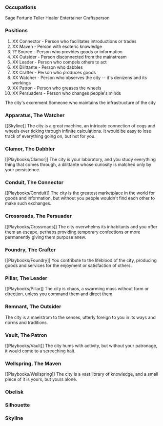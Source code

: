 ### Occupations
Sage
Fortune Teller
Healer
Entertainer
Craftsperson

### Positions

1. XX Connector - Person who facilitates introductions or trades
1. XX Maven - Person with esoteric knowledge
1. ?? Source - Person who provides goods or information
1. XX Outsider - Person disconnected from the mainstream
1. XX Leader - Person who compels others to act
1. XX Dilittante - Person who dabbles
1. XX Crafter - Person who produces goods
1. XX Watcher - Person who observes the city -- it's denizens and its workings
2. XX Patron - Person who greases the wheels
3. XX Persuaders - Person who changes people's minds


The city's excrement
Someone who maintains the infrastructure of the city


### Apparatus, The Watcher
[[Skyline]]
The city is a great machine, an intricate connection of cogs and wheels ever ticking through infinite calculations. It would be easy to lose track of everything going on, but not for you.
### Clamor, The Dabbler
[[Playbooks/Clamor]]
The city is your laboratory, and you study everything thing that comes through, a dilittante whose curiosity is matched only by your persistence.
### Conduit, The Connector
[[Playbooks/Conduit]]
The city is the greatest marketplace in the world for goods and information, but without you people wouldn't find each other to make such exchanges.
### Crossroads, The Persuader
[[Playbooks/Crossroads]]
The city overwhelms its inhabitants and you offer them an escape, perhaps providing temporary confections or more permanently giving them purpose anew.
### Foundry, The Crafter
[[Playbooks/Foundry]]
You contribute to the lifeblood of the city, producing goods and services for the enjoyment or satisfaction of others.
### Pillar, The Leader
[[Playbooks/Pillar]]
The city is chaos, a swarming mass without form or direction, unless you command them and direct them.
### Remnant, The Outsider
The city is a maelstrom to the senses, utterly foreign to you in its ways and norms and traditions. 
### Vault, The Patron
[[Playbooks/Vault]]
The city hums with activity, but without your patronage, it would come to a screeching halt.
### Wellspring, The Maven
[[Playbooks/Wellspring]]
The city is a vast library of knowledge, and a small piece of it is yours, but yours alone.


### Obelisk
### Silhouette
### Skyline


